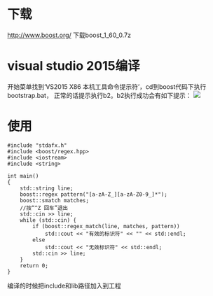 下载
========
http://www.boost.org/     下载boost_1_60_0.7z

visual studio 2015编译
========
开始菜单找到‘VS2015 X86 本机工具命令提示符’，cd到boost代码下执行bootstrap.bat，
正常的话提示执行b2。b2执行成功会有如下提示：
![](https://github.com/wjx0912/CppBaseUtils/blob/master/document/image/boost.png)

使用
========
    
	#include "stdafx.h"
	#include <boost/regex.hpp>
	#include <iostream>
	#include <string>
	
	int main()
	{
		std::string line;
		boost::regex pattern("[a-zA-Z_][a-zA-Z0-9_]*");
		boost::smatch matches;
		//按“^Z 回车”退出
		std::cin >> line;
		while (std::cin) {
			if (boost::regex_match(line, matches, pattern))
				std::cout << "有效的标识符" << "" << std::endl;
			else
				std::cout << "无效标识符" << std::endl;
			std::cin >> line;
		}
		return 0;
	}

编译的时候把include和lib路径加入到工程
